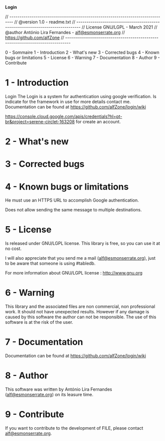 **Login**

// -------------------------------------------------------------------------------- 
// @version 1.0 - readme.txt // -------------------------------------------------------------------------------- 
// License GNU/LGPL - March 2021 
// @author António Lira Fernandes - alf@esmonserrate.org 
// https://github.com/alfZone // --------------------------------------------------------------------------------

0 - Sommaire
1 - Introduction
2 - What's new
3 - Corrected bugs
4 - Known bugs or limitations
5 - License
6 - Warning
7 - Documentation
8 - Author
9 - Contribute


# 1 - Introduction

Login
The Login is a system for authentication using google verification. Is indicate for the framework in use for more details contact me. Documentation can be found at https://github.com/alfZone/login/wiki

https://console.cloud.google.com/apis/credentials?hl=pt-br&project=serene-circlet-163208 for create an account.

# 2 - What's new

# 3 - Corrected bugs

# 4 - Known bugs or limitations

He must use an HTTPS URL to accomplish Google authentication.

Does not allow sending the same message to multiple destinations.

# 5 - License

Is released under GNU/LGPL license. This library is free, so you can use it at no cost.

I will also appreciate that you send me a mail (alf@esmonserrate.org), just to be aware that someone is using #tabledb.

For more information about GNU/LGPL license : http://www.gnu.org

# 6 - Warning
This library and the associated files are non commercial, non professional work. It should not have unexpected results. However if any damage is caused by this software the author can not be responsible. The use of this software is at the risk of the user.

# 7 - Documentation
Documentation can be found at https://github.com/alfZone/login/wiki

# 8 - Author
This software was written by António Lira Fernandes (alf@esmonserrate.org) on its leasure time.

# 9 - Contribute
If you want to contribute to the development of FILE, please contact alf@esmonserrate.org.
